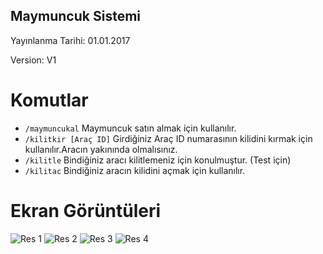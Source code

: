## Maymuncuk Sistemi

Yayınlanma Tarihi: 01.01.2017

Version: V1
 
# Komutlar

- ```/maymuncukal``` Maymuncuk satın almak için kullanılır.
- ```/kilitkir [Araç ID]``` Girdiğiniz Araç ID numarasının kilidini kırmak için kullanılır.Aracın yakınında olmalısınız.
- ```/kilitle``` Bindiğiniz aracı kilitlemeniz için konulmuştur. (Test için)
- ```/kilitac``` Bindiğiniz aracın kilidini açmak için kullanılır.

# Ekran Görüntüleri

![Res 1](http://i.hizliresim.com/kG7Ol7.png)
![Res 2](http://i.hizliresim.com/Nl8Z7N.png)
![Res 3](http://i.hizliresim.com/ad8z6R.png)
![Res 4](http://i.hizliresim.com/Yq8gAa.png)